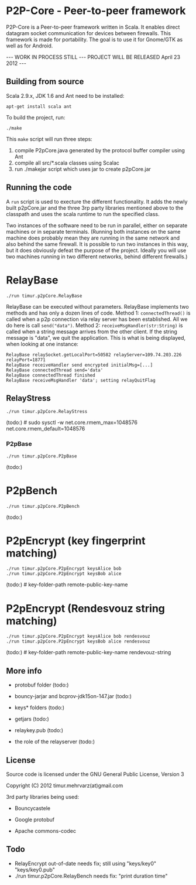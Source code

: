 P2P-Core - Peer-to-peer framework
=================================

P2P-Core is a Peer-to-peer framework written in Scala. It enables direct datagram socket communication for devices between firewalls. This framework is made for portability. The goal is to use it for Gnome/GTK as well as for Android.

--- WORK IN PROCESS STILL --- PROJECT WILL BE RELEASED April 23 2012 ---


Building from source
--------------------

Scala 2.9.x, JDK 1.6 and Ant need to be installed: 

    apt-get install scala ant

To build the project, run:

    ./make

This `make` script will run three steps:

  1. compile P2pCore.java generated by the protocol buffer compiler using Ant
  2. compile all src/*.scala classes using Scalac
  3. run ./makejar script which uses jar to create p2pCore.jar

Running the code 
----------------

A `run` script is used to execture the different functionality. It adds the newly built p2pCore.jar and the three 3rp party libraries mentioned above to the classpath and uses the scala runtime to run the specified class.

Two instances of the software need to be run in parallel, either on separate machines or in separate terminals. (Running both instances on the same machine does probably mean they are running in the same network and also behind the same firewall. It is possible to run two instances in this way, but it does obviously defeat the purpose of the project. Ideally you will use two machines running in two different networks, behind different firewalls.)

# RelayBase

    ./run timur.p2pCore.RelayBase
  
RelayBase can be executed without parameters. RelayBase implements two methods and has only a dozen lines of code. Method 1: `connectedThread()` is called when a p2p connection via relay server has been established. All we do here is call `send("data")`. Method 2: `receiveMsgHandler(str:String)` is called when a string message arrives from the other client. If the string message is "data", we quit the application. This is what is being displayed, when looking at one instance:

    RelayBase relaySocket.getLocalPort=50582 relayServer=109.74.203.226 relayPort=18771
    RelayBase receiveHandler send encrypted initialMsg=[...]
    RelayBase connectedThread send='data'
    RelayBase connectedThread finished
    RelayBase receiveMsgHandler 'data'; setting relayQuitFlag

## RelayStress

    ./run timur.p2pCore.RelayStress

(todo:) # sudo sysctl -w net.core.rmem_max=1048576 net.core.rmem_default=1048576

### P2pBase

    ./run timur.p2pCore.P2pBase

(todo:) 

# P2pBench

    ./run timur.p2pCore.P2pBench

(todo:) 

# P2pEncrypt (key fingerprint matching)

    ./run timur.p2pCore.P2pEncrypt keysAlice bob
    ./run timur.p2pCore.P2pEncrypt keysBob alice

(todo:) # key-folder-path remote-public-key-name


# P2pEncrypt (Rendesvouz string matching)

    ./run timur.p2pCore.P2pEncrypt keysAlice bob rendesvouz
    ./run timur.p2pCore.P2pEncrypt keysBob alice rendesvouz

(todo:) # key-folder-path remote-public-key-name rendevouz-string


More info
---------

- protobuf folder (todo:) 

- bouncy-jarjar and bcprov-jdk15on-147.jar (todo:) 

- keys* folders (todo:) 

- getjars (todo:) 

- relaykey.pub (todo:) 

- the role of the relayserver (todo:) 


License
-------

Source code is licensed under the GNU General Public License, Version 3

Copyright (C) 2012 timur.mehrvarz(at)gmail.com

3rd party libraries being used:

- Bouncycastele

- Google protobuf

- Apache commons-codec


Todo
----

- RelayEncrypt out-of-date needs fix; still using "keys/key0" "keys/key0.pub"
- ./run timur.p2pCore.RelayBench needs fix: "print duration time"


